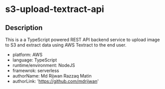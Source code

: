 # s3-upload-textract-api

## Description

This is a a TypeScript powered REST API backend service to upload image to S3 and extract data using AWS Textract to the end user.

- platform: AWS
- language: TypeScript
- runtime/environment: NodeJS
- framewrok: serverless
- authorName: Md Rijwan Razzaq Matin
- authorLink: 'https://github.com/mdrijwan'
